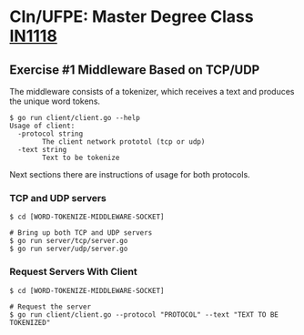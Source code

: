 # CIn/UFPE: Master Degree Class [IN1118](https://sites.google.com/a/cin.ufpe.br/in1118/home)

## Exercise #1 Middleware Based on TCP/UDP
The middleware consists of a tokenizer, which receives a text and produces the unique word tokens.

```shell
$ go run client/client.go --help
Usage of client:
  -protocol string
    	The client network prototol (tcp or udp)
  -text string
    	Text to be tokenize
```

Next sections there are instructions of usage for both protocols.

### TCP and UDP servers
```shell
$ cd [WORD-TOKENIZE-MIDDLEWARE-SOCKET]

# Bring up both TCP and UDP servers
$ go run server/tcp/server.go
$ go run server/udp/server.go
```

### Request Servers With Client
```shell
$ cd [WORD-TOKENIZE-MIDDLEWARE-SOCKET]

# Request the server
$ go run client/client.go --protocol "PROTOCOL" --text "TEXT TO BE TOKENIZED"
```
